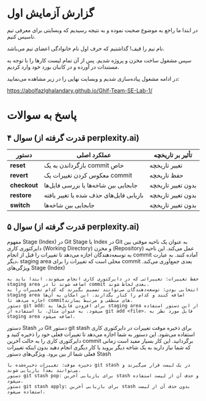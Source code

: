 # گزارش آزمایش اول

در ابتدا ما راجع به موضوع صحبت نموده و به نتیجه رسیدیم که وبسایتی برای معرفی تیم تاسیس کنیم.

نام تیم را قیف! گذاشتیم که حرف اول نام خانوادگی اعضای تیم می‌باشد.

سپس مشغول ساخت مخزن و پروژه شدیم.
پس از آن تمام لیست کارها را با توجه به مستندات در آورده و در کانبان بورد خود وارد کردیم.

در ادامه مشغول پیاده‌سازی شدیم و وبسایت نهایی را در زیر مشاهده می‌نمایید:

https://abolfazlghalandary.github.io/Ghif-Team-SE-Lab-1/


# پاسخ به سوالات


## سوال ۴ (قدرت گرفته از perplexity.ai)

| دستور      | عملکرد اصلی                                        | تأثیر بر تاریخچه    |
|------------|---------------------------------------------------|---------------------|
| **reset**  | بازگرداندن به یک commit خاص                       | تغییر تاریخچه       |
| **revert** | معکوس کردن تغییرات یک commit                     | حفظ تاریخچه         |
| **checkout** | جابجایی بین شاخه‌ها یا بررسی فایل‌ها          | بدون تغییر تاریخچه  |
| **restore** | بازیابی فایل‌های حذف شده یا تغییر یافته        | بدون تغییر تاریخچه  |
| **switch** | جابجایی بین شاخه‌ها                              | بدون تغییر تاریخچه  |


## سوال ۵ (قدرت گرفته از perplexity.ai)

مفهوم Stage (Index) در Git
Stage یا Index در Git به عنوان یک ناحیه موقتی بین دایرکتوری کاری (Working Directory) و مخزن (Repository) عمل می‌کند. این ناحیه به توسعه‌دهندگان اجازه می‌دهد تا تغییرات را قبل از انجام commit آماده کنند. به عبارت دیگر، staging area محلی است که تغییرات را برای commit بعدی جمع‌آوری می‌کند.
ویژگی‌های Stage (Index)

    حفظ تغییرات: تغییراتی که در دایرکتوری کاری انجام می‌شوند، ابتدا باید به staging area اضافه شوند تا در commit بعدی لحاظ شوند.
    انتخابی بودن: توسعه‌دهندگان می‌توانند تصمیم بگیرند که کدام تغییرات را به staging area اضافه کنند و کدام را کنار بگذارند. این امکان به آن‌ها اجازه می‌دهد تا commitهای منطقی و مرتبط بسازند.
    دستور git add: برای افزودن فایل‌ها به staging area از این دستور استفاده می‌شود. به عنوان مثال، با استفاده از git add <file>، فایل مورد نظر به staging area اضافه می‌شود.

دستور Stash در Git
دستور git stash برای ذخیره موقت تغییرات در دایرکتوری کاری استفاده می‌شود. این دستور به شما اجازه می‌دهد تا تغییرات فعلی خود را ذخیره کنید و دایرکتوری کاری را به حالت آخرین commit برگردانید. این کار بسیار مفید است زمانی که شما نیاز دارید به یک شاخه دیگر بروید یا کار دیگری انجام دهید بدون اینکه تغییرات فعلی شما از بین برود.
ویژگی‌های دستور Stash

    ذخیره موقت: تغییرات ذخیره‌شده با git stash در یک لیست قرار می‌گیرند و می‌توانند بعداً بازیابی شوند.
    دستور git stash pop: برای بازیابی آخرین stash و حذف آن از لیست استفاده می‌شود.
    دستور git stash apply: برای بازیابی آخرین stash بدون حذف آن از لیست استفاده می‌شود.

